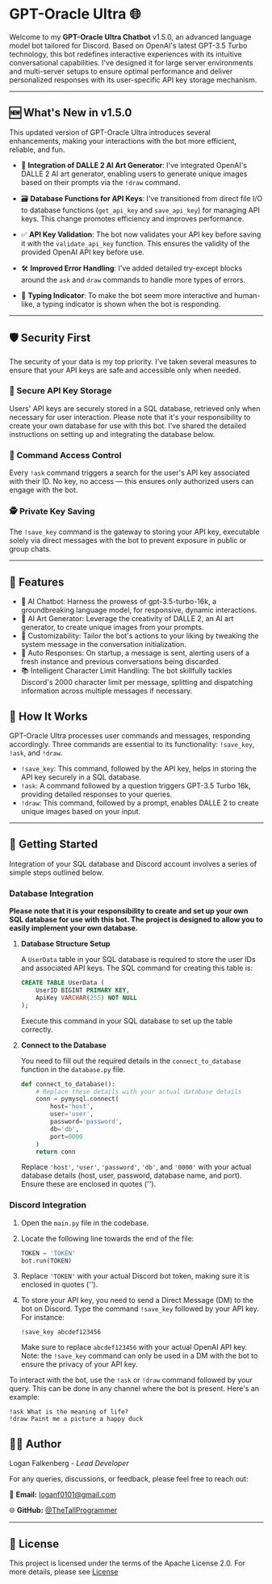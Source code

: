 # GPT-Oracle Ultra 🌐

Welcome to my **GPT-Oracle Ultra Chatbot** v1.5.0, an advanced language model bot tailored for Discord. Based on OpenAI's latest GPT-3.5 Turbo technology, this bot redefines interactive experiences with its intuitive conversational capabilities. I've designed it for large server environments and multi-server setups to ensure optimal performance and deliver personalized responses with its user-specific API key storage mechanism.

---

## 🆕 What's New in v1.5.0

This updated version of GPT-Oracle Ultra introduces several enhancements, making your interactions with the bot more efficient, reliable, and fun.

- 🎨 **Integration of DALLE 2 AI Art Generator**: I've integrated OpenAI's DALLE 2 AI art generator, enabling users to generate unique images based on their prompts via the `!draw` command.

- 🗃️ **Database Functions for API Keys**: I've transitioned from direct file I/O to database functions (`get_api_key` and `save_api_key`) for managing API keys. This change promotes efficiency and improves performance.

- ✅ **API Key Validation**: The bot now validates your API key before saving it with the `validate_api_key` function. This ensures the validity of the provided OpenAI API key before use.

- 🛠️ **Improved Error Handling**: I've added detailed try-except blocks around the `ask` and `draw` commands to handle more types of errors.

- 💬 **Typing Indicator**: To make the bot seem more interactive and human-like, a typing indicator is shown when the bot is responding.
---

## 🛡️ Security First

The security of your data is my top priority. I've taken several measures to ensure that your API keys are safe and accessible only when needed. 

### 🔑 Secure API Key Storage

Users' API keys are securely stored in a SQL database, retrieved only when necessary for user interaction. Please note that it's your responsibility to create your own database for use with this bot. I've shared the detailed instructions on setting up and integrating the database below.

### 🚦 Command Access Control

Every `!ask` command triggers a search for the user's API key associated with their ID. No key, no access — this ensures only authorized users can engage with the bot. 

### 🕵️ Private Key Saving

The `!save_key` command is the gateway to storing your API key, executable solely via direct messages with the bot to prevent exposure in public or group chats. 

---

## 🌟 Features 

- 🧠 AI Chatbot: Harness the prowess of gpt-3.5-turbo-16k, a groundbreaking language model, for responsive, dynamic interactions.
- 🎨 AI Art Generator: Leverage the creativity of DALLE 2, an AI art generator, to create unique images from your prompts.
- 🔨 Customizability: Tailor the bot's actions to your liking by tweaking the system message in the conversation initialization.
- 🚀 Auto Responses: On startup, a message is sent, alerting users of a fresh instance and previous conversations being discarded.
- 📚 Intelligent Character Limit Handling: The bot skillfully tackles Discord's 2000 character limit per message, splitting and dispatching information across multiple messages if necessary.

## 📘 How It Works 

GPT-Oracle Ultra processes user commands and messages, responding accordingly. Three commands are essential to its functionality: `!save_key`, `!ask`, and `!draw`.

- `!save_key`: This command, followed by the API key, helps in storing the API key securely in a SQL database.
- `!ask`: A command followed by a question triggers GPT-3.5 Turbo 16k, providing detailed responses to your queries.
- `!draw`: This command, followed by a prompt, enables DALLE 2 to create unique images based on your input.

---

## 🚀 Getting Started 

Integration of your SQL database and Discord account involves a series of simple steps outlined below.

### Database Integration

**Please note that it is your responsibility to create and set up your own SQL database for use with this bot. The project is designed to allow you to easily implement your own database.**

1. **Database Structure Setup**

    A `UserData` table in your SQL database is required to store the user IDs and associated API keys. The SQL command for creating this table is:

    ```sql
    CREATE TABLE UserData (
        UserID BIGINT PRIMARY KEY,
        ApiKey VARCHAR(255) NOT NULL
    );
    ```

    Execute this command in your SQL database to set up the table correctly.

2. **Connect to the Database**

    You need to fill out the required details in the `connect_to_database` function in the `database.py` file.

    ```python
    def connect_to_database():
        # Replace these details with your actual database details
        conn = pymysql.connect(
            host='host',
            user='user',
            password='password',
            db='db',
            port=0000
        )
        return conn
    ```

    Replace `'host'`, `'user'`, `'password'`, `'db'`, and `'0000'` with your actual database details (host, user, password, database name, and port). Ensure these are enclosed in quotes ('').

### Discord Integration

1. Open the `main.py` file in the codebase.
2. Locate the following line towards the end of the file:

    ```python
    TOKEN = 'TOKEN'
    bot.run(TOKEN)
    ```

3. Replace `'TOKEN'` with your actual Discord bot token, making sure it is enclosed in quotes ('').

2. To store your API key, you need to send a Direct Message (DM) to the bot on Discord. Type the command `!save_key` followed by your API key. For instance:

    ```
    !save_key abcdef123456
    ```

   Make sure to replace `abcdef123456` with your actual OpenAI API key. Note: the `!save_key` command can only be used in a DM with the bot to ensure the privacy of your API key.

To interact with the bot, use the `!ask` or `!draw` command followed by your query. This can be done in any channel where the bot is present. Here's an example:


    !ask What is the meaning of life?
    !draw Paint me a picture a happy duck

## 👨‍💻 Author 

Logan Falkenberg - *Lead Developer*

For any queries, discussions, or feedback, please feel free to reach out:

📧 **Email:** [loganf0101@gmail.com](mailto:loganf0101@gmail.com) 

🌐 **GitHub:** [@TheTallProgrammer](https://github.com/TheTallProgrammer)

---

## 📜 License 

This project is licensed under the terms of the Apache License 2.0. For more details, please see [License](../LICENSE)

